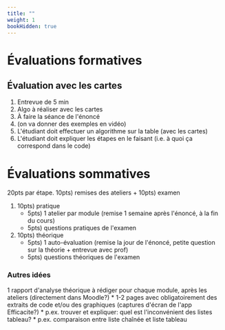 ```yaml
---
title: ""
weight: 1
bookHidden: true
---
```



# Évaluations formatives

## Évaluation avec les cartes

1. Entrevue de 5 min
1. Algo à réaliser avec les cartes
1. À faire la séance de l'énoncé
1. (on va donner des exemples en vidéo)
1. L'étudiant doit effectuer un algorithme sur la table (avec les cartes)
1. L'étudiant doit expliquer les étapes en le faisant (i.e. à quoi ça correspond dans le code)


# Évaluations sommatives

20pts par étape. 10pts) remises des ateliers + 10pts) examen

1. 10pts) pratique
    * 5pts) 1 atelier par module (remise 1 semaine après l'énoncé, à la fin du cours)
    * 5pts) questions pratiques de l'examen
1. 10pts) théorique
    * 5pts) 1 auto-évaluation (remise la jour de l'énoncé, petite question sur la théorie + entrevue avec prof)
    * 5pts) questions théoriques de l'examen

### Autres idées

1 rapport d'analyse théorique à rédiger pour chaque module, après les ateliers (directement dans Moodle?)
    * 1-2 pages avec obligatoirement des extraits de code et/ou des graphiques (captures d'écran de l'app Efficacite?)
    * p.ex. trouver et expliquer: quel est l'inconvénient des listes tableau?
    * p.ex. comparaison entre liste chaînée et liste tableau

